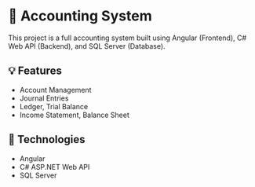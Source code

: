 # 🧾 Accounting System

This project is a full accounting system built using Angular (Frontend), C# Web API (Backend), and SQL Server (Database).

## 💡 Features
- Account Management
- Journal Entries
- Ledger, Trial Balance
- Income Statement, Balance Sheet

## 🧰 Technologies
- Angular
- C# ASP.NET Web API
- SQL Server


